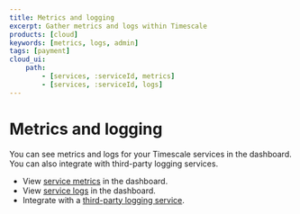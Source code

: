 ```yaml
---
title: Metrics and logging
excerpt: Gather metrics and logs within Timescale
products: [cloud]
keywords: [metrics, logs, admin]
tags: [payment]
cloud_ui:
    path:
        - [services, :serviceId, metrics]
        - [services, :serviceId, logs]
---
```


# Metrics and logging

You can see metrics and logs for your Timescale services in the dashboard. You
can also integrate with third-party logging services.

*   View [service metrics][metrics] in the dashboard.
*   View [service logs][logs] in the dashboard.
*   Integrate with a [third-party logging service][integrations].

[metrics]: /use-timescale/:currentVersion:/metrics-logging/service-metrics/
[logs]: /use-timescale/:currentVersion:/metrics-logging/service-logs/
[integrations]: /use-timescale/:currentVersion:/metrics-logging/integrations/
